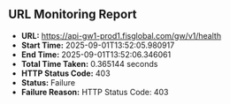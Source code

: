 ## URL Monitoring Report

- **URL:** https://api-gw1-prod1.fisglobal.com/gw/v1/health
- **Start Time:** 2025-09-01T13:52:05.980917
- **End Time:** 2025-09-01T13:52:06.346061
- **Total Time Taken:** 0.365144 seconds
- **HTTP Status Code:** 403
- **Status:** Failure
- **Failure Reason:** HTTP Status Code: 403
